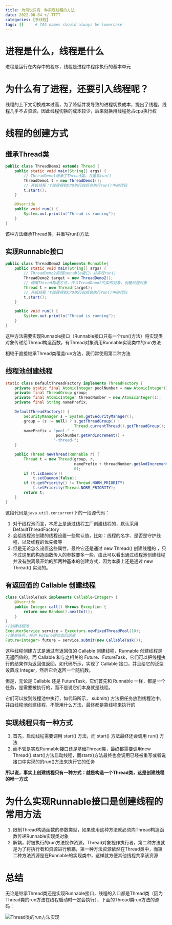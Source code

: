 ```yaml
---
title: 为何说只有一种实现线程的方法
date: 2022-08-04 +/-TTTT
categories: [多线程]
tags: []     # TAG names should always be lowercase
---
```


# 进程是什么，线程是什么
进程是运行在内存中的程序，线程是进程中程序执行的基本单元

# 为什么有了进程，还要引入线程呢？
线程的上下文切换成本过高，为了降低并发导致的进程切换成本，提出了线程，线程几乎不占资源，因此线程切换的成本较少，后来就换用线程抢占cpu执行权

# 线程的创建方式
## 继承Thread类

```java
public class ThreadDemo1 extends Thread {
    public static void main(String[] args) {
        // ThreadDemo1继承了Thread类，并重写run()
        ThreadDemo1 t = new ThreadDemo1();
        // 开启线程：t线程得到CPU执行权后会执行run()中的代码
        t.start();
    }

    @Override
    public void run() {
        System.out.println("Thread is running");
    }
}
```

该种方法继承Thread类，并重写run()方法

## 实现Runnable接口

```java
public class ThreadDemo2 implements Runnable{
    public static void main(String[] args) {
        // ThreadDemo2实现Runnable接口，并实现run()
        ThreadDemo2 target = new ThreadDemo2();
        // 调用Thread构造方法，传入TreadDemo2的实例对象，创建线程对象
        Thread t = new Thread(target);
        // 开启线程：t线程得到CPU执行权后会执行run()中的代码
        t.start();
    }

    public void run() {
        System.out.println("Thread is running");
    }
}
```

这种方法需要实现Runnable接口（Runnable接口只有一个run()方法）将实现类对象传递给Thread构造函数，有Thread对象调用Runnable实现类中的run方法

相较于直接继承Thread类覆盖run方法，我们常使用第二种方法

## 线程池创建线程
```java
static class DefaultThreadFactory implements ThreadFactory {
    private static final AtomicInteger poolNumber = new AtomicInteger(1);
    private final ThreadGroup group;
    private final AtomicInteger threadNumber = new AtomicInteger(1);
    private final String namePrefix;

    DefaultThreadFactory() {
        SecurityManager s = System.getSecurityManager();
        group = (s != null) ? s.getThreadGroup() :
                              Thread.currentThread().getThreadGroup();
        namePrefix = "pool-" +
                      poolNumber.getAndIncrement() +
                     "-thread-";
    }

    public Thread newThread(Runnable r) {
        Thread t = new Thread(group, r,
                              namePrefix + threadNumber.getAndIncrement(),
                              0);
        if (t.isDaemon())
            t.setDaemon(false);
        if (t.getPriority() != Thread.NORM_PRIORITY)
            t.setPriority(Thread.NORM_PRIORITY);
        return t;
    }
}
```

这段代码是`java.util.concurrent`下的一段源代码：

1. 对于线程池而言，本质上是通过线程工厂创建线程的，默认采用 DefaultThreadFactory
2. 会给线程池创建的线程设置一些默认值，比如：线程的名字、是否是守护线程，以及线程的优先级等
3. 但是无论怎么设置这些属性，最终它还是通过 new Thread() 创建线程的 ，只不过这里的构造函数传入的参数要多一些，由此可以看出通过线程池创建线程并没有脱离最开始的那两种基本的创建方式，因为本质上还是通过 new Thread() 实现的。

## 有返回值的 Callable 创建线程
```java
class CallableTask implements Callable<Integer> {
    @Override
    public Integer call() throws Exception {
        return new Random().nextInt();
    }
}
//创建线程池
ExecutorService service = Executors.newFixedThreadPool(10);
//提交任务，并用 Future提交返回结果
Future<Integer> future = service.submit(new CallableTask());
```

这种线程创建方式是通过有返回值的 Callable 创建线程，Runnable 创建线程是无返回值的，而 Callable 和与之相关的 Future、FutureTask，它们可以把线程执行的结果作为返回值返回，如代码所示，实现了 Callable 接口，并且给它的泛型设置成 Integer，然后它会返回一个随机数。

但是，无论是 Callable 还是 FutureTask，它们首先和 Runnable 一样，都是一个任务，是需要被执行的，而不是说它们本身就是线程。

它们可以放到线程池中执行，如代码所示， submit() 方法把任务放到线程池中，并由线程池创建线程，不管用什么方法，最终都是靠线程来执行的

## 实现线程只有一种方式
1. 首先，启动线程需要调用 start() 方法，而 start() 方法最终还会调用 run() 方法
2. 而不管是实现Runnable接口还是基础Thread类，最终都需要调用new Thread().start()方法启动线程，而start()方法最终也会调用已经被重写或者说接口中实现的的run()方法来执行它的任务

**所以说，事实上创建线程只有一种方式：就是构造一个Thread类，这是创建线程的唯一方式**

# 为什么实现Runnable接口是创建线程的常用方法
1. 限制Thread构造函数的参数类型，如果使用这种方法就必须向Thread构造函数传递Runnable实现类对象
2. 解耦，将被执行的run方法视作资源，Thread对象视作执行者，第二种方法就是为了将执行者和资源进行解耦，第一种方法资源依然在Thread类中，而第二种方法资源是在Runnable的实现类中，这样就方便其他线程共享该资源

# 总结
无论是继承Thread类还是实现Runnable接口，线程的入口都是Thread类（因为Thread类的run方法在线程启动时一定会执行），下面的Thread类run方法的源码：

![Thread类的run方法实现](/blog/202208041438522.png "Optional title")